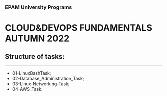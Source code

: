 ### EPAM University Programs

# CLOUD&DEVOPS FUNDAMENTALS AUTUMN 2022

## Structure of tasks:

***

* 01-LinuxBashTask;
* 02-Database_Administration_Task;
* 03-Linux-Networking-Task;
* 04-AWS_Task.
